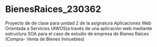 # BienesRaices_230362
Proyecto de de clase para unidad 2 de la asignatura Aplicaciones Web Orientada a Servicios (AWOS)a través de una aplicación web mediante estructura SOA para el caso de estudio de empresa de Bienes Raíces (Compra- Venta de Bienes Inmuebles)  

